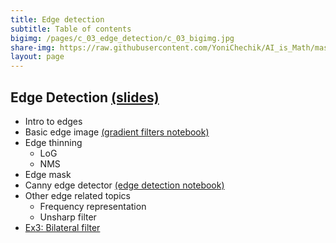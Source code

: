 ```yaml
---
title: Edge detection
subtitle: Table of contents
bigimg: /pages/c_03_edge_detection/c_03_bigimg.jpg
share-img: https://raw.githubusercontent.com/YoniChechik/AI_is_Math/master/docs/pages/c_03_edge_detection/c_03_bigimg.jpg
layout: page
---
```


## **Edge Detection** [(slides)](/pages/c_03_edge_detection/edge_detection.pdf)
- Intro to edges
- Basic edge image [(gradient filters notebook)](/pages/c_03_edge_detection/gradient_filters_nb/)
- Edge thinning
  - LoG
  - NMS
- Edge mask
- Canny edge detector [(edge detection notebook)](/pages/c_03_edge_detection/edge_detection_nb/)
- Other edge related topics
  - Frequency representation
  - Unsharp filter
- [Ex3: Bilateral filter](/pages/c_03_edge_detection/ex3/)